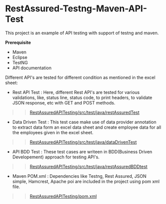 # RestAssured-Testng-Maven-API-Test
This project is an example of API testing with support of testng and maven.  

**Prerequisite** 
- Maven 
- Eclipse
- TestNG
- API documentation

Different API's are tested for different condition as mentioned in the excel sheet:

- Rest API Test : Here, different Rest API's are tested for various validations, like, status line, status code, to print headers, to validate JSON response, etc with GET and POST methods. 

>> [RestAssuredAPITesting/src/test/java/restAssuredTest](https://github.com/robinch93/RestAssured-Testng-Maven-API-Test/tree/master/RestAssuredAPITesting/src/test/java/restAssuredTest)

- Data Driven Test : This test case make use of data provider annotation to extract data form an excel data sheet and create employee data for all the employees 
given in the excel sheet.  

>> [RestAssuredAPITesting/src/test/java/dataDrivenTest](https://github.com/robinch93/RestAssured-Testng-Maven-API-Test/tree/master/RestAssuredAPITesting/src/test/java/dataDrivenTest)

- API BDD Test : These test cases are writeen in BDD(Business Driven Developement) approach for testing API's.  

>> [RestAssuredAPITesting/src/test/java/restAssuredBDDtest](https://github.com/robinch93/RestAssured-Testng-Maven-API-Test/tree/master/RestAssuredAPITesting/src/test/java/restAssuredBDDtest)

- Maven POM.xml : Dependencies like Testng, Rest Assured, JSON simple, Hamcrest, Apache poi are included in the project using pom xml file. 

>> [RestAssuredAPITesting/pom.xml](https://github.com/robinch93/RestAssured-Testng-Maven-API-Test/RestAssuredAPITesting/pom.xml)










